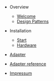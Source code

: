 * Overview
  * [Welcome](_en/)
  * [Design Patterns](_en/design)
* Installation
  * [Start](_en/installation/aufsetzen)
  * [Hardware](_en/installation/hardware)
* [Adapter](_en/adapter/)
* [Adapter reference](_en/adapter/adapterliste)

* [Impressum](_en/impressum)